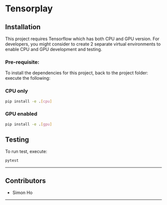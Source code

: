 # Tensorplay

## Installation
This project requires Tensorflow which has both CPU and GPU version.
For developers, you might consider to create 2 separate virtual environments
to enable CPU and GPU development and testing.

### Pre-requisite:
To install the dependencies for this project, back to the project folder:
execute the following:
### CPU only
```sh
pip install -e .[cpu]
```

### GPU enabled
```sh
pip install -e .[gpu]
```


## Testing
To run test, execute:
```sh
pytest
```

------------------


## Contributors
- Simon Ho
------------------
